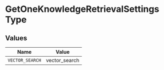 # GetOneKnowledgeRetrievalSettingsType


## Values

| Name            | Value           |
| --------------- | --------------- |
| `VECTOR_SEARCH` | vector_search   |